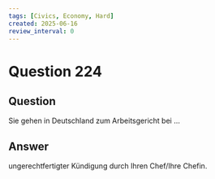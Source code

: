 ```yaml
---
tags: [Civics, Economy, Hard]
created: 2025-06-16
review_interval: 0
---
```


# Question 224

## Question

Sie gehen in Deutschland zum Arbeitsgericht bei …

## Answer

ungerechtfertigter Kündigung durch Ihren Chef/Ihre Chefin.
